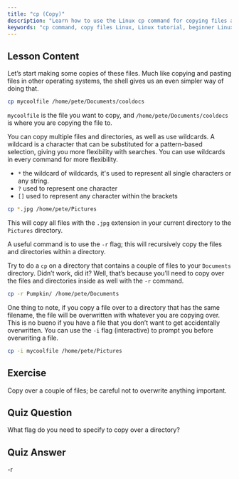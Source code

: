 ```yaml
---
title: "cp (Copy)"
description: "Learn how to use the Linux cp command for copying files and directories. Understand options like -r and wildcards. Start your Linux journey today!"
keywords: "cp command, copy files Linux, Linux tutorial, beginner Linux, cp -r, Linux wildcards, Linux guide"
---
```


## Lesson Content

Let’s start making some copies of these files. Much like copying and pasting files in other operating systems, the shell gives us an even simpler way of doing that.

```bash
cp mycoolfile /home/pete/Documents/cooldocs
```

`mycoolfile` is the file you want to copy, and `/home/pete/Documents/cooldocs` is where you are copying the file to.

You can copy multiple files and directories, as well as use wildcards. A wildcard is a character that can be substituted for a pattern-based selection, giving you more flexibility with searches. You can use wildcards in every command for more flexibility.

- `*` the wildcard of wildcards, it's used to represent all single characters or any string.
- `?` used to represent one character
- `[]` used to represent any character within the brackets

```bash
cp *.jpg /home/pete/Pictures
```

This will copy all files with the `.jpg` extension in your current directory to the `Pictures` directory.

A useful command is to use the `-r` flag; this will recursively copy the files and directories within a directory.

Try to do a `cp` on a directory that contains a couple of files to your `Documents` directory. Didn’t work, did it? Well, that’s because you’ll need to copy over the files and directories inside as well with the `-r` command.

```bash
cp -r Pumpkin/ /home/pete/Documents
```

One thing to note, if you copy a file over to a directory that has the same filename, the file will be overwritten with whatever you are copying over. This is no bueno if you have a file that you don’t want to get accidentally overwritten. You can use the `-i` flag (interactive) to prompt you before overwriting a file.

```bash
cp -i mycoolfile /home/pete/Pictures
```

## Exercise

Copy over a couple of files; be careful not to overwrite anything important.

## Quiz Question

What flag do you need to specify to copy over a directory?

## Quiz Answer

-r

